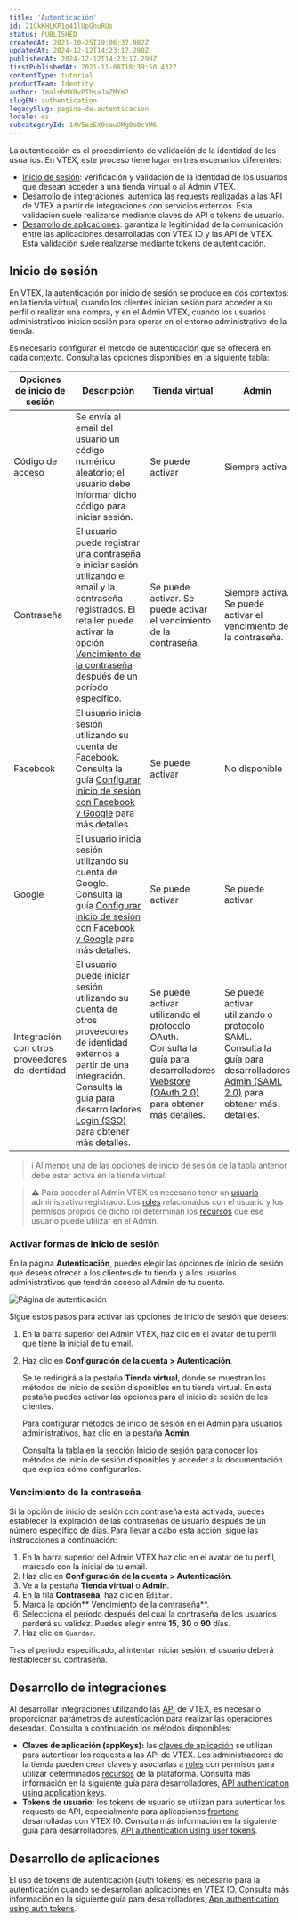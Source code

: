 ```yaml
---
title: 'Autenticación'
id: 21CkKHLKP1o41lUpGhuRUs
status: PUBLISHED
createdAt: 2021-10-25T19:06:37.982Z
updatedAt: 2024-12-12T14:23:17.290Z
publishedAt: 2024-12-12T14:23:17.290Z
firstPublishedAt: 2021-11-08T18:39:50.432Z
contentType: tutorial
productTeam: Identity
author: 1malnhMX0vPThsaJaZMYm2
slugEN: authentication
legacySlug: pagina-de-autenticacion
locale: es
subcategoryId: 14V5ezEX0cewOMg0o0cYM6
---
```


La autenticación es el procedimiento de validación de la identidad de los usuarios. En VTEX, este proceso tiene lugar en tres escenarios diferentes:

* [Inicio de sesión](#inicio-de-sesion): verificación y validación de la identidad de los usuarios que desean acceder a una tienda virtual o al Admin VTEX.
* [Desarrollo de integraciones](#desarollo-de-integraciones): autentica las requests realizadas a las API de VTEX a partir de integraciones con servicios externos. Esta validación suele realizarse mediante claves de API o tokens de usuario.
* [Desarrollo de aplicaciones](#desarollo-de-aplicaciones): garantiza la legitimidad de la comunicación entre las aplicaciones desarrolladas con VTEX IO y las API de VTEX. Esta validación suele realizarse mediante tokens de autenticación.

## Inicio de sesión

En VTEX, la autenticación por inicio de sesión se produce en dos contextos: en la tienda virtual, cuando los clientes inician sesión para acceder a su perfil o realizar una compra, y en el Admin VTEX, cuando los usuarios administrativos inician sesión para operar en el entorno administrativo de la tienda.

Es necesario configurar el método de autenticación que se ofrecerá en cada contexto. Consulta las opciones disponibles en la siguiente tabla:

| Opciones de inicio de sesión | Descripción | Tienda virtual | Admin |
|---|---|---|---|
| Código de acceso | Se envía al email del usuario un código numérico aleatorio; el usuario debe informar dicho código para iniciar sesión. | Se puede activar | Siempre activa |
| Contraseña | El usuario puede registrar una contraseña e iniciar sesión utilizando el email y la contraseña registrados. El retailer puede activar la opción [Vencimiento de la contraseña](#vencimiento-de-la-contrasena) después de un período específico. | Se puede activar. Se puede activar el vencimiento de la contraseña. | Siempre activa. Se puede activar el vencimiento de la contraseña. |
| Facebook | El usuario inicia sesión utilizando su cuenta de Facebook. Consulta la guía [Configurar inicio de sesión con Facebook y Google](/es/tutorial/configurar-login-com-facebook-e-google--tutorials_513) para más detalles. | Se puede activar | No disponible |
| Google | El usuario inicia sesión utilizando su cuenta de Google. Consulta la guía [Configurar inicio de sesión con Facebook y Google](/es/tutorial/configurar-login-com-facebook-e-google--tutorials_513) para más detalles. | Se puede activar | Se puede activar |
| Integración con otros proveedores de identidad | El usuario puede iniciar sesión utilizando su cuenta de otros proveedores de identidad externos a partir de una integración. Consulta la guía para desarrolladores [Login (SSO)](https://developers.vtex.com/docs/guides/login-integration-guide) para obtener más detalles. | Se puede activar utilizando el protocolo OAuth.  Consulta la guía para desarrolladores [Webstore (OAuth 2.0)](https://developers.vtex.com/docs/guides/login-integration-guide-webstore-oauth2) para obtener más detalles. | Se puede activar utilizando o protocolo SAML. Consulta la guía para desarrolladores [Admin (SAML 2.0)](https://developers.vtex.com/docs/guides/login-integration-guide-admin-saml2) para obtener más detalles. |

> ℹ️ Al menos una de las opciones de inicio de sesión de la tabla anterior debe estar activa en la tienda virtual.

> ⚠️ Para acceder al Admin VTEX es necesario tener un [usuario](/es/tutorial/gestionar-usuarios--tutorials_512) administrativo registrado. Los [roles](/es/tutorial/roles--7HKK5Uau2H6wxE1rH5oRbc) relacionados con el usuario y los permisos propios de dicho rol determinan los [recursos](/es/tutorial/recursos-del-license-manager--3q6ztrC8YynQf6rdc6euk3) que ese usuario puede utilizar en el Admin.

### Activar formas de inicio de sesión

En la página **Autenticación**, puedes elegir las opciones de inicio de sesión que deseas ofrecer a los clientes de tu tienda y a los usuarios administrativos que tendrán acceso al Admin de tu cuenta.

![Página de autenticación](https://cdn.statically.io/gh/vtexdocs/help-center-content/refs/heads/main/docs/es/tutorials/autenticación/conceptos-básicos-de-autenticación/autenticacion_1.png)

Sigue estos pasos para activar las opciones de inicio de sesión que desees:

1. En la barra superior del Admin VTEX, haz clic en el avatar de tu perfil que tiene la inicial de tu email.
2. Haz clic en **Configuración de la cuenta > Autenticación**.

    Se te redirigirá a la pestaña **Tienda virtual**, donde se muestran los métodos de inicio de sesión disponibles en tu tienda virtual. En esta pestaña puedes activar las opciones para el inicio de sesión de los clientes.

    Para configurar métodos de inicio de sesión en el Admin para usuarios administrativos, haz clic en la pestaña **Admin**.

    Consulta la tabla en la sección [Inicio de sesión](#inicio-de-sesion) para conocer los métodos de inicio de sesión disponibles y acceder a la documentación que explica cómo configurarlos.

### Vencimiento de la contraseña

Si la opción de inicio de sesión con contraseña está activada, puedes establecer la expiración de las contraseñas de usuario después de un número específico de días. Para llevar a cabo esta acción, sigue las instrucciones a continuación:

1. En la barra superior del Admin VTEX haz clic en el avatar de tu perfil, marcado con la inicial de tu email.
2. Haz clic en **Configuración de la cuenta > Autenticación**.
3. Ve a la pestaña **Tienda virtual** o **Admin**.
4. En la fila **Contraseña**, haz clic en `Editar`.
5. Marca la opción** Vencimiento de la contraseña**.
6. Selecciona el periodo después del cual la contraseña de los usuarios perderá su validez. Puedes elegir entre **15**, **30** o **90** días.
7. Haz clic en `Guardar`.

Tras el periodo especificado, al intentar iniciar sesión, el usuario deberá restablecer su contraseña.

## Desarrollo de integraciones

Al desarrollar integraciones utilizando las [API](https://developers.vtex.com/docs/guides/getting-started) de VTEX, es necesario proporcionar parámetros de autenticación para realizar las operaciones deseadas. Consulta a continuación los métodos disponibles:

* **Claves de aplicación (appKeys):** las [claves de aplicación](/es/tutorial/chaves-de-aplicacao--2iffYzlvvz4BDMr6WGUtet) se utilizan para autenticar los requests a las API de VTEX. Los administradores de la tienda pueden crear claves y asociarlas a [roles](/es/tutorial/roles--7HKK5Uau2H6wxE1rH5oRbc) con permisos para utilizar determinados [recursos](/es/tutorial/recursos-del-license-manager--3q6ztrC8YynQf6rdc6euk3) de la plataforma. Consulta más información en la siguiente guía para desarrolladores, [API authentication using application keys](https://developers.vtex.com/docs/guides/api-authentication-using-application-keys).
* **Tokens de usuario:** los tokens de usuario se utilizan para autenticar los requests de API, especialmente para aplicaciones [frontend](/es/tracks/desarrollo-de-la-tienda--3fHF3GIjK8UugnQKIakpl9/5DTcawNjc5MovtD7HNqURl) desarrolladas con VTEX IO. Consulta más información en la siguiente guía para desarrolladores, [API authentication using user tokens](https://developers.vtex.com/docs/guides/api-authentication-using-user-tokens).

## Desarrollo de aplicaciones

El uso de tokens de autenticación (auth tokens) es necesario para la autenticación cuando se desarrollan aplicaciones en VTEX IO. Consulta más información en la siguiente guía para desarrolladores, [App authentication using auth tokens](https://developers.vtex.com/docs/guides/app-authentication-using-auth-tokens).
